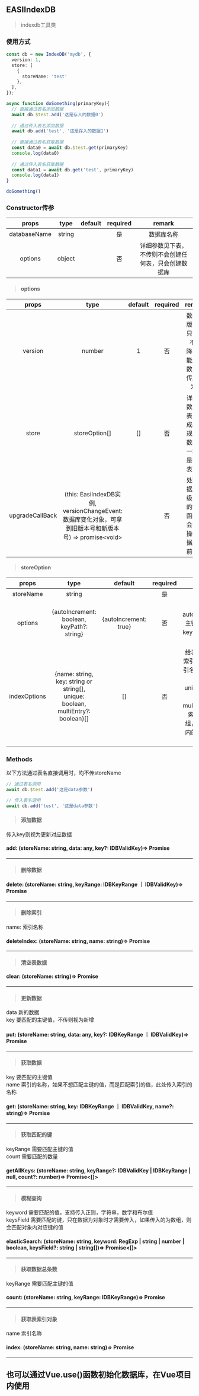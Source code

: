 ## EASIIndexDB
>indexdb工具类
### 使用方式
```ts
const db = new IndexDB('mydb', {
  version: 1,
  store: [
    {
      storeName: 'test'
    },
  ],
});

async function doSomething(primaryKey){
  // 直接通过表名添加数据
  await db.$test.add('这是存入的数据0')
  
  // 通过传入表名添加数据
  await db.add('test', '这是存入的数据1')
  
  // 直接通过表名获取数据
  const data0 = await db.$test.get(primaryKey)
  console.log(data0)
  
  // 通过传入表名获取数据
  const data1 = await db.get('test', primaryKey)
  console.log(data1)
}

doSomething()
```
### Constructor传参
| props        | type        | default     | required      |    remark      |
| :------------: | :-----------: | :-----------: | :-----------: | :--------------: |
| databaseName  |  string   |     |  是  | 数据库名称 |
| options        |  object    |        |  否  | 详细参数见下表，不传则不会创建任何表，只会创建数据库 |

>#### options
| props        | type        | default     | required      |    remark      |
| :------------: | :-----------: | :-----------: | :-----------: | :--------------: |
| version  |  number   |  1   |  否  | 数据库版本，只能升不能降，不能是小数，不传默认为1 |
| store        |  storeOption[]    |   []     |  否  | 详细参数见下表，生成表的规则，数组每一项都是一个表配置 |
| upgradeCallBack        |  (this: EasiIndexDB实例, versionChangeEvent: 数据库变化对象，可拿到旧版本号和新版本号) => promise\<void>  |        |  否  | 处理数据库升级事件的钩子函数，会在类操作数据库之前执行 |
>#### storeOption
| props        | type        | default     | required      |    remark      |
| :------------: | :-----------: | :-----------: | :-----------: | :--------------: |
| storeName  |  string   |     |  是  | 表名 |
| options        |  {autoIncrement: boolean, keyPath?: string}    |   {autoIncrement: true}     |  否  | 表配置，autoIncrement：主键是否自增，keyPath：主键名称 |
| indexOptions   |  {name: string, key: string or string[], unique: boolean, multiEntry?: boolean}[]  |   []     |  否  | 给表添加额外的索引，name：索引名称，key：索引主键，unique：主键是否唯一，multiEntry：如果索引主键为数组，则会给数组内的主键都设置索引 |

### Methods
以下方法通过表名直接调用时，均不传storeName
```ts
// 通过表名调用
await db.$test.add('这是data参数')

// 传入表名调用
await db.add('test', '这是data参数')
```
>#### 添加数据
传入key则视为更新对应数据
#### add: (storeName: string, data: any, key?: IDBValidKey)=> Promise<Event>
<hr/>

>#### 删除数据
#### delete: (storeName: string, keyRange: IDBKeyRange ｜ IDBValidKey)=> Promise<Event>
<hr/>

>#### 删除索引
name: 索引名称<br/>
#### deleteIndex: (storeName: string, name: string)=> Promise<string>
<hr/>

>#### 清空表数据
#### clear: (storeName: string)=> Promise<Event>
<hr/>

>#### 更新数据
data 新的数据<br>
key 要匹配的主键值，不传则视为新增<br>
#### put: (storeName: string, data: any, key?: IDBKeyRange ｜ IDBValidKey)=> Promise<any>
<hr/>

>#### 获取数据
key 要匹配的主键值<br>
name 索引的名称，如果不想匹配主键的值，而是匹配索引的值，此处传入索引的名称<br>
#### get: (storeName: string, key: IDBKeyRange ｜ IDBValidKey, name?: string)=> Promise<any>
<hr/>

>#### 获取匹配的键
keyRange 需要匹配主键的值<br>
count 需要匹配的数量<br>
#### getAllKeys: (storeName: string, keyRange?: IDBValidKey | IDBKeyRange | null, count?: number)=> Promise<[]>
<hr/>

>#### 模糊查询
keyword 需要匹配的值，支持传入正则，字符串，数字和布尔值<br>
keysField 需要匹配的键，只在数据为对象时才需要传入，如果传入的为数组，则会匹配对象内对应键的值<br>
#### elasticSearch: (storeName: string, keyword: RegExp | string | number | boolean, keysField?: string | string[])=> Promise<[]>
<hr/>

>#### 获取数据总条数
keyRange 需要匹配主键的值<br>
#### count: (storeName: string, keyRange: IDBKeyRange)=> Promise<number>
<hr/>

>#### 获取表索引对象
name 索引名称<br>
#### index: (storeName: string, name: string)=> Promise<IDBIndex>
<hr/>

## 也可以通过Vue.use()函数初始化数据库，在Vue项目内使用
